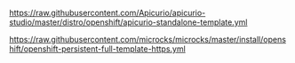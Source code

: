 https://raw.githubusercontent.com/Apicurio/apicurio-studio/master/distro/openshift/apicurio-standalone-template.yml

https://raw.githubusercontent.com/microcks/microcks/master/install/openshift/openshift-persistent-full-template-https.yml

